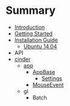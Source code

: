 # Summary

* [Introduction](README.md)
* [Getting Started](book/getting_started.md)
* [Installation Guide](book/installation_guide.md)
   * [Ubuntu 14.04](book/building_on_ubuntu14.md)
* API
* [cinder](book/cinder.md)
   * [app](book/cinder__app.md)
       * [AppBase](book/cinder__app__AppBase.md)
           * [Settings](book/cinder__app__AppBase__Settings.md)
       * [MouseEvent](book/cinder__app__MouseEvent.md)
   * gl
       * Batch

